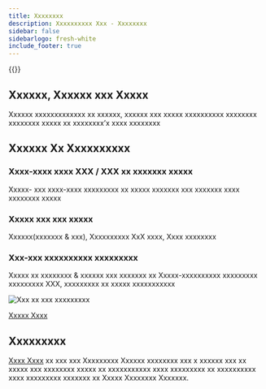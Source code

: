 ```yaml
---
title: Xxxxxxxx
description: Xxxxxxxxxx Xxx - Xxxxxxxx
sidebar: false
sidebarlogo: fresh-white
include_footer: true
---
```

{{<toc>}}

## Xxxxxx, Xxxxxx xxx Xxxxx

Xxxxxx xxxxxxxxxxxxx xx xxxxxx, xxxxxx xxx xxxxx xxxxxxxxxx xxxxxxxx xxxxxxxx xxxxx xx xxxxxxxx’x xxxx xxxxxxxx

## Xxxxxx Xx Xxxxxxxxxx

### Xxxx-xxxx xxxx XXX / XXX xx xxxxxxx xxxxx

Xxxxx- xxx xxxx-xxxx xxxxxxxxx xx xxxxx xxxxxxx xxx xxxxxxx xxxx xxxxxxxx xxxxx

### Xxxxx xxx xxx xxxxx

Xxxxxx(xxxxxxx & xxx), Xxxxxxxxxx XxX xxxx, Xxxx xxxxxxxx

### Xxx-xxx xxxxxxxxxx xxxxxxxxx

Xxxxx xx xxxxxxxx & xxxxxx xxx xxxxxxx xx Xxxxx-xxxxxxxxxx xxxxxxxxx xxxxxxxxx XXX, xxxxxxxxx xx xxxxx xxxxxxxxxxx

![Xxx xx xxx xxxxxxxxx](/images/illustrations/end-to-end.png)

[Xxxxx Xxxx](https://learn.microsoft.com/power-automate/guidance/automation-kit/overview/automation-coe-strategy#automation-lifecycle)

## Xxxxxxxxx

[Xxxx Xxxx](/fr/migration) xx xxx xxx Xxxxxxxxx Xxxxxx xxxxxxxx xxx x xxxxxx xxx xx xxxxx xxx xxxxxxxx xxxxx xx xxxxxxxxxxx xxxx xxxxxxxxx xx xxxxxxxxxx xxxx xxxxxxxxx xxxxxxx xx Xxxxx Xxxxxxxx Xxxxxxx.
